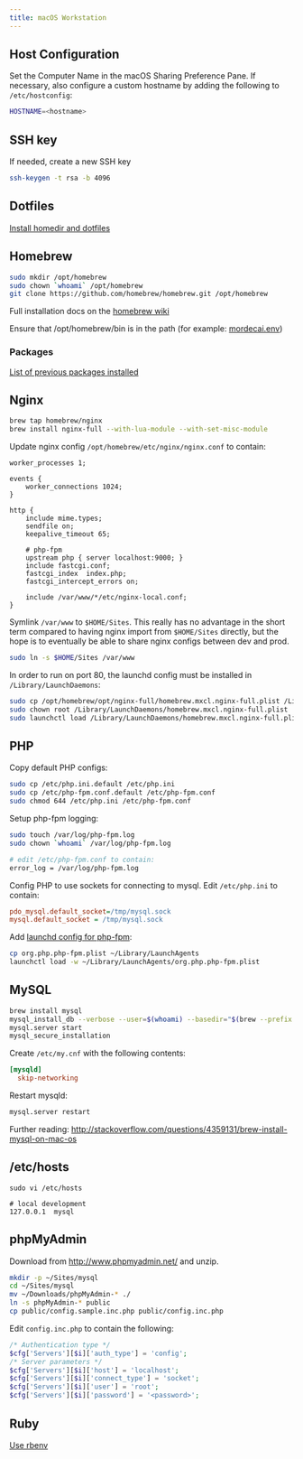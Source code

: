 ```yaml
---
title: macOS Workstation
---
```


## Host Configuration ##

Set the Computer Name in the macOS Sharing Preference Pane.  If necessary, also
configure a custom hostname by adding the following to `/etc/hostconfig`:

``` sh
HOSTNAME=<hostname>
```

## SSH key ##

If needed, create a new SSH key

``` sh
ssh-keygen -t rsa -b 4096
```

## Dotfiles ##

[Install homedir and dotfiles](https://github.com/willnorris/dotfiles#readme)

## Homebrew ##

``` sh
sudo mkdir /opt/homebrew
sudo chown `whoami` /opt/homebrew
git clone https://github.com/homebrew/homebrew.git /opt/homebrew
```

Full installation docs on the [homebrew wiki](https://github.com/homebrew/homebrew/wiki/Installation)

Ensure that /opt/homebrew/bin is in the path (for example: [mordecai.env][])

[mordecai.env]: https://github.com/willnorris/dotfiles/blob/233a786841cb9c44e7e91ff21fdf73ad1a16efa7/zsh/.zsh/host/mordecai.env#L1-L4

### Packages ###

[List of previous packages installed](brew-list.txt)

## Nginx ##

``` sh
brew tap homebrew/nginx
brew install nginx-full --with-lua-module --with-set-misc-module
```

Update nginx config `/opt/homebrew/etc/nginx/nginx.conf` to contain:

``` nginx
worker_processes 1;

events {
    worker_connections 1024;
}

http {
    include mime.types;
    sendfile on;
    keepalive_timeout 65;

    # php-fpm
    upstream php { server localhost:9000; }
    include fastcgi.conf;
    fastcgi_index  index.php;
    fastcgi_intercept_errors on;

    include /var/www/*/etc/nginx-local.conf;
}
```

Symlink `/var/www` to `$HOME/Sites`.  This really has no advantage in the short term compared to
having nginx import from `$HOME/Sites` directly, but the hope is to eventually be able to share
nginx configs between dev and prod.

``` sh
sudo ln -s $HOME/Sites /var/www
```

In order to run on port 80, the launchd config must be installed in `/Library/LaunchDaemons`:

``` sh
sudo cp /opt/homebrew/opt/nginx-full/homebrew.mxcl.nginx-full.plist /Library/LaunchDaemons
sudo chown root /Library/LaunchDaemons/homebrew.mxcl.nginx-full.plist
sudo launchctl load /Library/LaunchDaemons/homebrew.mxcl.nginx-full.plist
```

## PHP ##

Copy default PHP configs:

``` sh
sudo cp /etc/php.ini.default /etc/php.ini
sudo cp /etc/php-fpm.conf.default /etc/php-fpm.conf
sudo chmod 644 /etc/php.ini /etc/php-fpm.conf
```

Setup php-fpm logging:

``` sh
sudo touch /var/log/php-fpm.log
sudo chown `whoami` /var/log/php-fpm.log

# edit /etc/php-fpm.conf to contain:
error_log = /var/log/php-fpm.log
```

Config PHP to use sockets for connecting to mysql.  Edit `/etc/php.ini` to contain:

``` ini
pdo_mysql.default_socket=/tmp/mysql.sock
mysql.default_socket = /tmp/mysql.sock
```

Add [launchd config for php-fpm](https://github.com/willnorris/dotfiles/blob/master/mordecai/Library/LaunchAgents/org.php.php-fpm.plist):

``` sh
cp org.php.php-fpm.plist ~/Library/LaunchAgents
launchctl load -w ~/Library/LaunchAgents/org.php.php-fpm.plist
```

## MySQL ##

``` sh
brew install mysql
mysql_install_db --verbose --user=$(whoami) --basedir="$(brew --prefix mysql)" --datadir=/opt/homebrew/var/mysql --tmpdir=/tmp
mysql.server start
mysql_secure_installation
```

Create `/etc/my.cnf` with the following contents:

``` ini
[mysqld]
  skip-networking
```

Restart mysqld:

``` sh
mysql.server restart
```

Further reading: <http://stackoverflow.com/questions/4359131/brew-install-mysql-on-mac-os>

## /etc/hosts ##

```
sudo vi /etc/hosts

# local development
127.0.0.1  mysql
```

## phpMyAdmin ##

Download from <http://www.phpmyadmin.net/> and unzip.

``` sh
mkdir -p ~/Sites/mysql
cd ~/Sites/mysql
mv ~/Downloads/phpMyAdmin-* ./
ln -s phpMyAdmin-* public
cp public/config.sample.inc.php public/config.inc.php
```

Edit `config.inc.php` to contain the following:

``` php
/* Authentication type */
$cfg['Servers'][$i]['auth_type'] = 'config';
/* Server parameters */
$cfg['Servers'][$i]['host'] = 'localhost';
$cfg['Servers'][$i]['connect_type'] = 'socket';
$cfg['Servers'][$i]['user'] = 'root';
$cfg['Servers'][$i]['password'] = '<password>';
```

## Ruby ##

[Use rbenv](https://github.com/sstephenson/rbenv)
